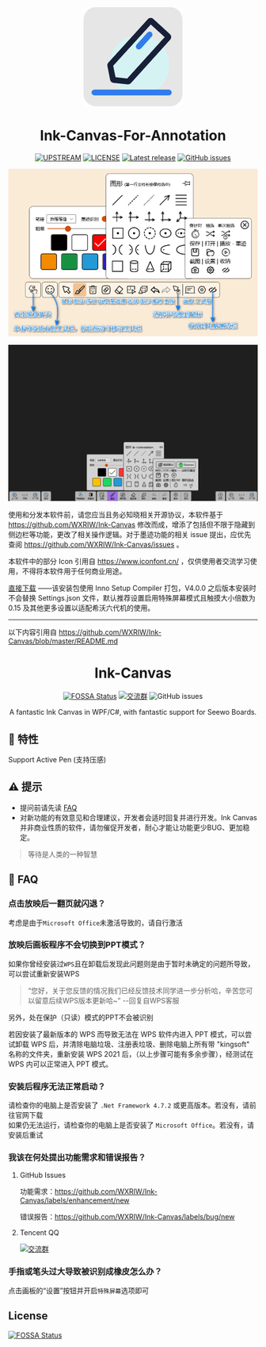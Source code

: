 <div align="center">

[![LOGO](Ink-Canvas-For-Annotation/Resources/Ink-Canvas-For-Annotation.png?raw=true "LOGO")](# "LOGO")

# Ink-Canvas-For-Annotation

[![UPSTREAM](https://img.shields.io/badge/UpStream-WXRIW%2FInk--Canvas-red.svg "LICENSE")](https://github.com/WXRIW/Ink-Canvas)
[![LICENSE](https://img.shields.io/badge/License-GPL--3.0-red.svg "LICENSE")](./LICENSE)
[![Latest release](https://img.shields.io/github/release/ChangSakura/Ink-Canvas-For-Annotation.svg?style=shield)](https://github.com/ChangSakura/Ink-Canvas-For-Annotation/releases/latest)
[![GitHub issues](https://img.shields.io/github/issues/ChangSakura/Ink-Canvas-For-Annotation?logo=github)](https://github.com/ChangSakura/Ink-Canvas-For-Annotation/issues)

[![software screenshot - 1](./Images/Ink-Canvas-For-Annotation%20Screenshot.png)](# "software screenshot - 1")

[![software screenshot - 2](./Images/Ink-Canvas-For-Annotation%20Blackboard%20Screenshot.png)](# "software screenshot - 2")

</div>

使用和分发本软件前，请您应当且务必知晓相关开源协议，本软件基于 https://github.com/WXRIW/Ink-Canvas 修改而成，增添了包括但不限于隐藏到侧边栏等功能，更改了相关操作逻辑。对于墨迹功能的相关 issue 提出，应优先查阅 https://github.com/WXRIW/Ink-Canvas/issues 。

本软件中的部分 Icon 引用自 https://www.iconfont.cn/ ，仅供使用者交流学习使用，不得将本软件用于任何商业用途。

[直接下载](https://github.com/ChangSakura/Ink-Canvas-For-Annotation/releases/latest "Latest Releases")
——该安装包使用 Inno Setup Compiler 打包，V4.0.0 之后版本安装时不会替换 Settings.json 文件，默认推荐设置启用特殊屏幕模式且触摸大小倍数为 0.15 及其他更多设置以适配希沃六代机的使用。

---
以下内容引用自 https://github.com/WXRIW/Ink-Canvas/blob/master/README.md

<div align="center">

# Ink-Canvas
  
[![FOSSA Status](https://app.fossa.com/api/projects/git%2Bgithub.com%2FWXRIW%2FInk-Canvas.svg?type=shield)](https://app.fossa.com/projects/git%2Bgithub.com%2FWXRIW%2FInk-Canvas?ref=badge_shield) [![交流群](https://img.shields.io/badge/-%E4%BA%A4%E6%B5%81%E7%BE%A4%20891915376-blue?style=flat&logo=TencentQQ)](https://jq.qq.com/?_wv=1027&k=NvlM1Rgg)  ![GitHub issues](https://img.shields.io/github/issues/WXRIW/Ink-Canvas?logo=github)

A fantastic Ink Canvas in WPF/C#, with fantastic support for Seewo Boards.

</div>

## 🔧 特性
Support Active Pen (支持压感)

## ⚠️ 提示
- 提问前请先读 [FAQ](https://github.com/ChangSakura/Ink-Canvas-For-Annotation#FAQ "FAQ")
- 对新功能的有效意见和合理建议，开发者会适时回复并进行开发。Ink Canvas并非商业性质的软件，请勿催促开发者，耐心才能让功能更少BUG、更加稳定。

> 等待是人类的一种智慧

## 📗 FAQ

### 点击放映后一翻页就闪退？
考虑是由于`Microsoft Office`未激活导致的，请自行激活

### 放映后画板程序不会切换到PPT模式？
如果你曾经安装过`WPS`且在卸载后发现此问题则是由于暂时未确定的问题所导致，可以尝试重新安装WPS
> “您好，关于您反馈的情况我们已经反馈技术同学进一步分析哈，辛苦您可以留意后续WPS版本更新哈~” --回复自WPS客服

另外，处在保护（只读）模式的PPT不会被识别

若因安装了最新版本的 WPS 而导致无法在 WPS 软件内进入 PPT 模式，可以尝试卸载 WPS 后，并清除电脑垃圾、注册表垃圾、删除电脑上所有带 "kingsoft" 名称的文件夹，重新安装 WPS 2021 后，（以上步骤可能有多余步骤），经测试在 WPS 内可以正常进入 PPT 模式。

### **安装后**程序无法正常启动？
请检查你的电脑上是否安装了 `.Net Framework 4.7.2` 或更高版本。若没有，请前往官网下载  
如果仍无法运行，请检查你的电脑上是否安装了 `Microsoft Office`。若没有，请安装后重试

### 我该在何处提出功能需求和错误报告？

1. GitHub Issues

    功能需求：https://github.com/WXRIW/Ink-Canvas/labels/enhancement/new 

    错误报告：https://github.com/WXRIW/Ink-Canvas/labels/bug/new

2. Tencent QQ

    [![交流群](https://img.shields.io/badge/-%E4%BA%A4%E6%B5%81%E7%BE%A4%20891915376-blue?style=flat&logo=TencentQQ)](https://jq.qq.com/?_wv=1027&k=NvlM1Rgg) 

### 手指或笔头过大导致被识别成橡皮怎么办？
点击画板的“设置”按钮并开启`特殊屏幕`选项即可

## License
[![FOSSA Status](https://app.fossa.com/api/projects/git%2Bgithub.com%2FWXRIW%2FInk-Canvas.svg?type=large)](https://app.fossa.com/projects/git%2Bgithub.com%2FWXRIW%2FInk-Canvas?ref=badge_large)